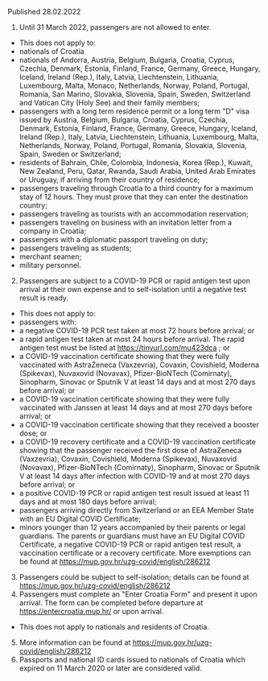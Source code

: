 Published 28.02.2022
1. Until 31 March 2022, passengers are not allowed to enter.
- This does not apply to:
- nationals of Croatia
- nationals of Andorra, Austria, Belgium, Bulgaria, Croatia, Cyprus, Czechia, Denmark, Estonia, Finland, France, Germany, Greece, Hungary, Iceland, Ireland (Rep.), Italy, Latvia, Liechtenstein, Lithuania, Luxembourg, Malta, Monaco, Netherlands, Norway, Poland, Portugal, Romania, San Marino, Slovakia, Slovenia, Spain, Sweden, Switzerland and Vatican City (Holy See) and their family members;
- passengers with a long term residence permit or a long term "D" visa issued by Austria, Belgium, Bulgaria, Croatia, Cyprus, Czechia, Denmark, Estonia, Finland, France, Germany, Greece, Hungary, Iceland, Ireland (Rep.), Italy, Latvia, Liechtenstein, Lithuania, Luxembourg, Malta, Netherlands, Norway, Poland, Portugal, Romania, Slovakia, Slovenia, Spain, Sweden or Switzerland;
- residents of Bahrain, Chile, Colombia, Indonesia, Korea (Rep.), Kuwait, New Zealand, Peru, Qatar, Rwanda, Saudi Arabia, United Arab Emirates or Uruguay, if arriving from their country of residence;
- passengers traveling through Croatia to a third country for a maximum stay of 12 hours. They must prove that they can enter the destination country;
- passengers traveling as tourists with an accommodation reservation;
- passengers traveling on business with an invitation letter from a company in Croatia;
- passengers with a diplomatic passport traveling on duty;
- passengers traveling as students;
- merchant seamen;
- military personnel.
2. Passengers are subject to a COVID-19 PCR or rapid antigen test upon arrival at their own expense and to self-isolation until a negative test result is ready.
- This does not apply to:
- passengers with:
- a negative COVID-19 PCR test taken at most 72 hours before arrival; or
- a rapid antigen test taken at most 24 hours before arrival. The rapid antigen test must be listed at <a href="https://tinyurl.com/mu423dca">https://tinyurl.com/mu423dca</a> ; or
- a COVID-19 vaccination certificate showing that they were fully vaccinated with AstraZeneca (Vaxzevria), Covaxin, Covishield, Moderna (Spikevax), Nuvaxovid (Novavax), Pfizer-BioNTech (Comirnaty), Sinopharm, Sinovac or Sputnik V at least 14 days and at most 270 days before arrival; or
- a COVID-19 vaccination certificate showing that they were fully vaccinated with Janssen at least 14 days and at most 270 days before arrival; or
- a COVID-19 vaccination certificate showing that they received a booster dose; or
- a COVID-19 recovery certificate and a COVID-19 vaccination certificate showing that the passenger received the first dose of AstraZeneca (Vaxzevria), Covaxin, Covishield, Moderna (Spikevax), Nuvaxovid (Novavax), Pfizer-BioNTech (Comirnaty), Sinopharm, Sinovac or Sputnik V at least 14 days after infection with COVID-19 and at most 270 days before arrival; or
- a positive COVID-19 PCR or rapid antigen test result issued at least 11 days and at most 180 days before arrival;
- passengers arriving directly from Switzerland or an EEA Member State with an EU Digital COVID Certificate;
- minors younger than 12 years accompanied by their parents or legal guardians. The parents or guardians must have an EU Digital COVID Certificate, a negative COVID-19 PCR or rapid antigen test result, a vaccination certificate or a recovery certificate.
More exemptions can be found at <a href="https://mup.gov.hr/uzg-covid/english/286212">https://mup.gov.hr/uzg-covid/english/286212</a>
3. Passengers could be subject to self-isolation; details can be found at <a href="https://mup.gov.hr/uzg-covid/english/286212">https://mup.gov.hr/uzg-covid/english/286212</a>
4. Passengers must complete an "Enter Croatia Form" and present it upon arrival. The form can be completed before departure at <a href="https://entercroatia.mup.hr/">https://entercroatia.mup.hr/</a> or upon arrival.
- This does not apply to nationals and residents of Croatia.
5. More information can be found at <a href="https://mup.gov.hr/uzg-covid/english/286212">https://mup.gov.hr/uzg-covid/english/286212</a>
6. Passports and national ID cards issued to nationals of Croatia which expired on 11 March 2020 or later are considered valid.